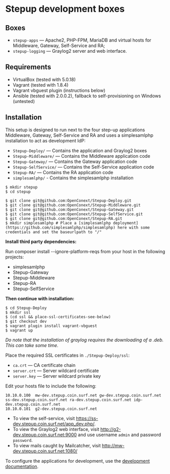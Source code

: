 # Stepup development boxes

## Boxes

 * `stepup-apps` — Apache2, PHP-FPM, MariaDB and virtual hosts for Middleware, Gateway, Self-Service and RA;
 * `stepup-logging` — Graylog2 server and web interface.

## Requirements

 * VirtualBox (tested with 5.0.18)
 * Vagrant (tested with 1.8.4)
 * Vagrant vbguest plugin (instructions below)
 * Ansible (tested with 2.0.0.2), fallback to self-provisioning on Windows (untested)

## Installation

This setup is designed to run next to the four step-up applications Middleware, Gateway, Self-Service and RA and uses
a simplesamlphp installation to act as development IdP:

 * `Stepup-Deploy/` — Contains the application and Graylog2 boxes
 * `Stepup-Middleware/` — Contains the Middleware application code
 * `Stepup-Gateway/` — Contains the Gateway application code
 * `Stepup-SelfService/` — Contains the Self-Service application code
 * `Stepup-RA/` — Contains the RA application code
 * `simplesamlphp/` - Contains the simplesamlphp installation

```sh-session
$ mkdir stepup
$ cd stepup

$ git clone git@github.com:OpenConext/Stepup-Deploy.git
$ git clone git@github.com:OpenConext/Stepup-Middleware.git
$ git clone git@github.com:OpenConext/Stepup-Gateway.git
$ git clone git@github.com:OpenConext/Stepup-SelfService.git
$ git clone git@github.com:OpenConext/Stepup-RA.git
$ mkdir simplesamlphp # Place a [simplesamlphp deployment](https://github.com/simplesamlphp/simplesamlphp) here with some credentials and set the baseurlpath to "/"
```
__Install third party dependencies:__

Run composer install --ignore-platform-reqs from your host in the following projects:

* simplesamlphp
* Stepup-Gateway
* Stepup-Middleware
* Stepup-RA
* Stepup-SelfService
 
__Then continue with installation:__

```
$ cd Stepup-Deploy
$ mkdir ssl
$ (cd ssl && place-ssl-certificates-see-below)
$ git checkout dev
$ vagrant plugin install vagrant-vbguest
$ vagrant up
```

_Do note that the installation of graylog requires the downloading of a .deb. This can take some time._

Place the required SSL certificates in `./Stepup-Deploy/ssl`:

 * `ca.crt` — CA certificate chain
 * `server.crt` — Server wildcard certificate
 * `server.key` — Server wildcard private key

Edit your hosts file to include the following:

```
10.10.0.100  mw-dev.stepup.coin.surf.net gw-dev.stepup.coin.surf.net ss-dev.stepup.coin.surf.net ra-dev.stepup.coin.surf.net idp-dev.stepup.coin.surf.net
10.10.0.101  g2-dev.stepup.coin.surf.net
```

 * To view the self-service, visit https://ss-dev.stepup.coin.surf.net/app_dev.php/.
 * To view the Graylog2 web interface, visit http://g2-dev.stepup.coin.surf.net:9000 and use username `admin` and password `password`.
 * To view mails caught by Mailcatcher, visit http://mw-dev.stepup.coin.surf.net:1080/

To configure the applications for development, use the [development documentation][dev-docs].

[dev-docs]: ./docs/development.md
